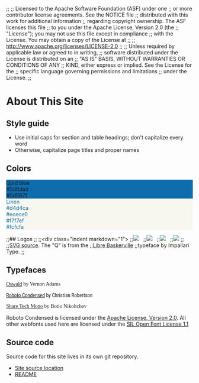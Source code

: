 ;;
;; Licensed to the Apache Software Foundation (ASF) under one
;; or more contributor license agreements.  See the NOTICE file
;; distributed with this work for additional information
;; regarding copyright ownership.  The ASF licenses this file
;; to you under the Apache License, Version 2.0 (the
;; "License"); you may not use this file except in compliance
;; with the License.  You may obtain a copy of the License at
;; 
;;   http://www.apache.org/licenses/LICENSE-2.0
;; 
;; Unless required by applicable law or agreed to in writing,
;; software distributed under the License is distributed on an
;; "AS IS" BASIS, WITHOUT WARRANTIES OR CONDITIONS OF ANY
;; KIND, either express or implied.  See the License for the
;; specific language governing permissions and limitations
;; under the License.
;;

# About This Site

## Style guide

 - Use initial caps for section and table headings; don't capitalize every word
 - Otherwise, capitalize page titles and proper names

## Colors

<div class="indent">
  <div class="color-block" style="background-color: #0d6dad;">Qpid blue<br/>#0d6dad<br/>#0d567f</div>
  <div class="color-block" style="width: 0; background-color: #0d567f"></div>
  <div class="color-block" style="width: 0; background-color: #d4d4ca"></div>
  <div class="color-block" style="width: 0; background-color: #ecece0"></div>
  <div class="color-block" style="background-color: #f7f7ef; color: #0d6dad">Linen<br/>#d4d4ca<br/>#ecece0<br/>#f7f7ef<br/>#fcfcfa</div>
  <div class="color-block" style="width: 0; background-color: #fcfcfa"></div>
  <div class="color-block" style="width: 0; background-color: #d0c6e7"></div>
</div>

;;## Logos
;;
;;<div class="indent markdown="1">
;;![]({{site_url}}/images/logo-300-300.png) &#160;
;;![]({{site_url}}/images/logo-75-75.png) &#160;
;;![]({{site_url}}/images/logo-65-65.png) &#160;
;;![]({{site_url}}/images/logo-50-50.png)
;;
;;[SVG source]({{site_url}}/images/logo.svg).  The "Q" is from the
;;[Libre Baskerville](http://www.impallari.com/projects/overview/libre-baskerville)
;;typeface by Impallari Type.
;;</div>

## Typefaces

<div class="indent" markdown="1">
  <p style="font-family: 'Oswald';"><a href="http://www.google.com/webfonts/specimen/Oswald">Oswald</a> by Vernon Adams</p>
  <p style="font-family: 'Roboto Condensed';"><a href="http://www.google.com/webfonts/specimen/Roboto+Condensed">Roboto Condensed</a> by Christian Robertson</p>
  <p style="font-family: 'Share Tech Mono';"><a href="http://www.google.com/webfonts/specimen/Share+Tech+Mono">Share Tech Mono</a> by Botio Nikoltchev</p>

Roboto Condensed is licensed under the
[Apache License, Version 2.0](http://www.apache.org/licenses/LICENSE-2.0). All
other webfonts used here are licensed under the
[SIL Open Font License 1.1](http://scripts.sil.org/OFL)
</div>

## Source code

Source code for this site lives in its own git repository.

  - [Site source location](https://git-wip-us.apache.org/repos/asf/qpid-site.git)
  - [README](https://git-wip-us.apache.org/repos/asf?p=qpid-site.git;a=blob_plain;f=README.md)
